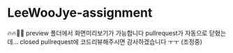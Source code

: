 # LeeWooJye-assignment
🔥🔥💯💯
preview 폴더에서 화면미리보기가 가능합니다
pullrequest가 자동으로 닫혔는데... closed pullrequest에 코드리뷰해주시면 감사하겠습니다 ㅜㅜ (조정중)
